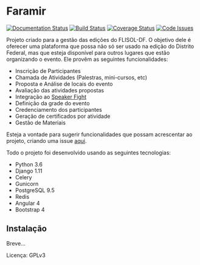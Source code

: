 # Faramir

[![Documentation Status](https://readthedocs.org/projects/faramir/badge/?version=latest)](http://faramir.readthedocs.io/en/latest/?badge=latest)
[![Build Status](https://travis-ci.org/flisoldf/faramir.svg?branch=master)](https://travis-ci.org/flisoldf/faramir)
[![Coverage Status](https://coveralls.io/repos/github/flisoldf/faramir/badge.svg?branch=master)](https://coveralls.io/github/flisoldf/faramir?branch=master)
[![Code Issues](https://www.quantifiedcode.com/api/v1/project/432032b5c8a34931873b8facb6d12aad/badge.svg)](https://www.quantifiedcode.com/app/project/432032b5c8a34931873b8facb6d12aad)

Projeto criado para a gestão das edições do FLISOL-DF. O objetivo dele é oferecer uma plataforma que possa não só ser usado na edição do Distrito Federal, mas que esteja disponível para outros lugares que estão organizando o evento. Ele provêm as seguintes funcionalidades:

 - Inscrição de Participantes
 - Chamada de Atividades (Palestras, mini-cursos, etc)
 - Proposta e Análise de locais do evento
 - Avaliação das atividades propostas
 - Integração ao [Speaker Fight](https://github.com/luanfonceca/speakerfight)
 - Definição da grade do evento
 - Credenciamento dos participantes
 - Geração de certificados por atividade
 - Gestão de Materiais
 
Esteja a vontade para sugerir funcionalidades que possam acrescentar ao projeto, criando uma issue [aqui](https://github.com/flisoldf/faramir/issues).

Todo o projeto foi desenvolvido usando as seguintes tecnologias:

 - Python 3.6
 - Django 1.11
 - Celery
 - Gunicorn
 - PostgreSQL 9.5
 - Redis
 - Angular 4
 - Bootstrap 4

## Instalação

Breve...

Licença: GPLv3
